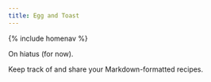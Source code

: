 ```yaml
---
title: Egg and Toast
---
```


{% include homenav %}

On hiatus (for now).

Keep track of and share your Markdown-formatted recipes.
